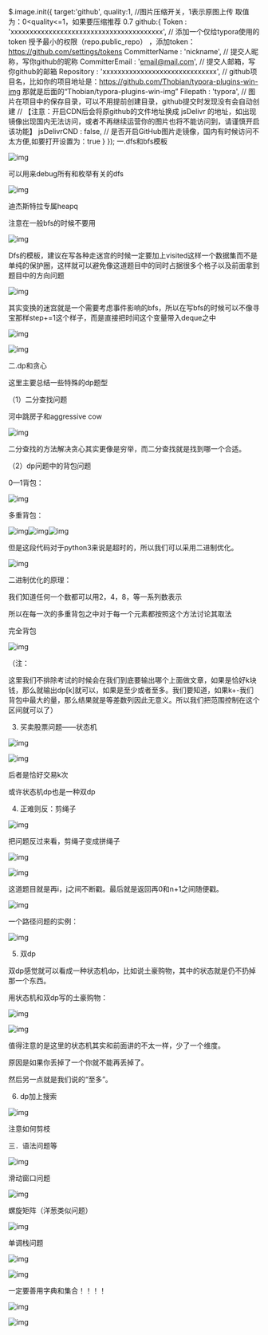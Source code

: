 $.image.init({
    target:'github',
    quality:1, //图片压缩开关，1表示原图上传 取值为：0<quality<=1，如果要压缩推荐 0.7
    github:{
        Token : 'xxxxxxxxxxxxxxxxxxxxxxxxxxxxxxxxxxxxxxxx', // 添加一个仅给typora使用的token 授予最小的权限（repo.public_repo） ，添加token：https://github.com/settings/tokens
        CommitterName : 'nickname', // 提交人昵称，写你github的昵称
        CommitterEmail : 'email@mail.com', // 提交人邮箱，写你github的邮箱
        Repository : 'xxxxxxxxxxxxxxxxxxxxxxxxxxxxxx', // github项目名，比如你的项目地址是：https://github.com/Thobian/typora-plugins-win-img 那就是后面的“Thobian/typora-plugins-win-img”
        Filepath : 'typora', // 图片在项目中的保存目录，可以不用提前创建目录，github提交时发现没有会自动创建
        // 【注意：开启CDN后会将原github的文件地址换成 jsDelivr 的地址，如出现镜像出现国内无法访问，或者不再继续运营你的图片也将不能访问到，请谨慎开启该功能】
        jsDelivrCND : false, // 是否开启GitHub图片走镜像，国内有时候访问不太方便,如要打开设置为：true
    }
});
一.dfs和bfs模板

![img](file:///C:\Users\29910\AppData\Local\Temp\ksohtml15928\wps1.jpg) 

可以用来debug所有和枚举有关的dfs

![img](file:///C:\Users\29910\AppData\Local\Temp\ksohtml15928\wps2.jpg) 

迪杰斯特拉专属heapq

注意在一般bfs的时候不要用

![img](file:///C:\Users\29910\AppData\Local\Temp\ksohtml15928\wps3.jpg) 

Dfs的模板，建议在写各种走迷宫的时候一定要加上visited这样一个数据集而不是单纯的保护圈，这样就可以避免像这道题目中的同时占据很多个格子以及前面拿到题目中的方向问题

![img](file:///C:\Users\29910\AppData\Local\Temp\ksohtml15928\wps4.jpg) 

其实变换的迷宫就是一个需要考虑事件影响的bfs，所以在写bfs的时候可以不像寻宝那样step+=1这个样子，而是直接把时间这个变量带入deque之中

![img](file:///C:\Users\29910\AppData\Local\Temp\ksohtml15928\wps5.jpg) 

![img](file:///C:\Users\29910\AppData\Local\Temp\ksohtml15928\wps6.jpg) 

二.dp和贪心

这里主要总结一些特殊的dp题型

（1）二分查找问题

河中跳房子和aggressive cow

![img](file:///C:\Users\29910\AppData\Local\Temp\ksohtml15928\wps7.jpg) 

二分查找的方法解决贪心其实更像是穷举，而二分查找就是找到哪一个合适。

（2）dp问题中的背包问题

0—1背包：

![img](file:///C:\Users\29910\AppData\Local\Temp\ksohtml15928\wps8.jpg) 

多重背包：

![img](file:///C:\Users\29910\AppData\Local\Temp\ksohtml15928\wps9.png)![img](file:///C:\Users\29910\AppData\Local\Temp\ksohtml15928\wps10.png)![img](file:///C:\Users\29910\AppData\Local\Temp\ksohtml15928\wps11.jpg) 

但是这段代码对于python3来说是超时的，所以我们可以采用二进制优化。

 

 

![img](file:///C:\Users\29910\AppData\Local\Temp\ksohtml15928\wps12.jpg) 

二进制优化的原理：

我们知道任何一个数都可以用2，4，8，等一系列数表示

所以在每一次的多重背包之中对于每一个元素都按照这个方法讨论其取法

完全背包

![img](file:///C:\Users\29910\AppData\Local\Temp\ksohtml15928\wps13.jpg) 

（注：

这里我们不排除考试的时候会在我们到底要输出哪个上面做文章，如果是恰好k块钱，那么就输出dp[k]就可以，如果是至少或者至多。我们要知道，如果k+-我们背包中最大的量，那么结果就是等差数列因此无意义。所以我们把范围控制在这个区间就可以了）

3. 买卖股票问题——状态机

![img](file:///C:\Users\29910\AppData\Local\Temp\ksohtml15928\wps14.jpg) 

![img](file:///C:\Users\29910\AppData\Local\Temp\ksohtml15928\wps15.jpg) 

后者是恰好交易k次

或许状态机dp也是一种双dp

4. 正难则反：剪绳子

![img](file:///C:\Users\29910\AppData\Local\Temp\ksohtml15928\wps16.jpg) 

把问题反过来看，剪绳子变成拼绳子

![img](file:///C:\Users\29910\AppData\Local\Temp\ksohtml15928\wps17.jpg) 

![img](file:///C:\Users\29910\AppData\Local\Temp\ksohtml15928\wps18.jpg) 

这道题目就是再i，j之间不断戳。最后就是返回再0和n+1之间随便戳。

![img](file:///C:\Users\29910\AppData\Local\Temp\ksohtml15928\wps19.jpg) 

一个路径问题的实例：

![img](file:///C:\Users\29910\AppData\Local\Temp\ksohtml15928\wps20.jpg) 

5. 双dp

双dp感觉就可以看成一种状态机dp，比如说土豪购物，其中的状态就是仍不扔掉那一个东西。

用状态机和双dp写的土豪购物：

 

![img](file:///C:\Users\29910\AppData\Local\Temp\ksohtml15928\wps21.jpg) 

![img](file:///C:\Users\29910\AppData\Local\Temp\ksohtml15928\wps22.jpg) 

值得注意的是这里的状态机其实和前面讲的不太一样，少了一个维度。

原因是如果你丢掉了一个你就不能再丢掉了。

然后另一点就是我们说的“至多”。

6. dp加上搜索

![img](file:///C:\Users\29910\AppData\Local\Temp\ksohtml15928\wps23.jpg) 

注意如何剪枝

三．语法问题等

![img](file:///C:\Users\29910\AppData\Local\Temp\ksohtml15928\wps24.jpg) 

滑动窗口问题

![img](file:///C:\Users\29910\AppData\Local\Temp\ksohtml15928\wps25.jpg) 

螺旋矩阵（洋葱类似问题）

![img](file:///C:\Users\29910\AppData\Local\Temp\ksohtml15928\wps26.jpg) 

单调栈问题

![img](file:///C:\Users\29910\AppData\Local\Temp\ksohtml15928\wps27.jpg) 

![img](file:///C:\Users\29910\AppData\Local\Temp\ksohtml15928\wps28.jpg) 

一定要善用字典和集合！！！！

![img](file:///C:\Users\29910\AppData\Local\Temp\ksohtml15928\wps29.jpg) 

![img](file:///C:\Users\29910\AppData\Local\Temp\ksohtml15928\wps30.jpg) 

